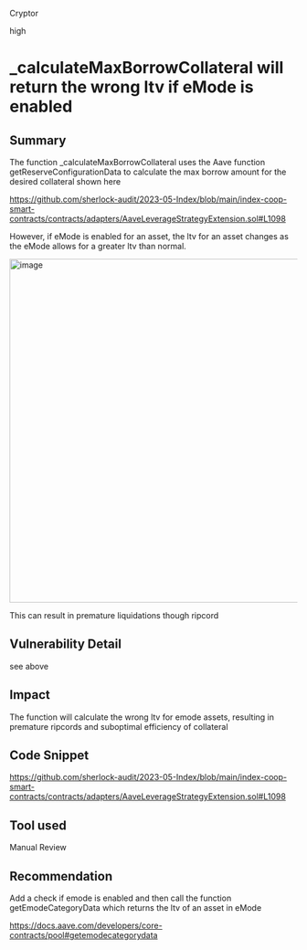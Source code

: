Cryptor

high

# _calculateMaxBorrowCollateral will return the wrong ltv if eMode is enabled

## Summary

The function _calculateMaxBorrowCollateral uses the Aave function getReserveConfigurationData to calculate the max borrow amount for the desired collateral shown here 

https://github.com/sherlock-audit/2023-05-Index/blob/main/index-coop-smart-contracts/contracts/adapters/AaveLeverageStrategyExtension.sol#L1098

However, if eMode is enabled for an asset, the ltv for an asset changes as the eMode allows for a greater ltv than normal.

<img width="602" alt="image" src="https://github.com/sherlock-audit/2023-05-Index-JJtheAndroid/assets/29849840/461c203d-e5dd-4dce-888d-bd2fd43c4312">

This can result in premature liquidations though ripcord


## Vulnerability Detail

see above 

## Impact
The function will calculate the wrong ltv for emode assets, resulting in premature ripcords and suboptimal efficiency of collateral

## Code Snippet

https://github.com/sherlock-audit/2023-05-Index/blob/main/index-coop-smart-contracts/contracts/adapters/AaveLeverageStrategyExtension.sol#L1098

## Tool used

Manual Review

## Recommendation
Add a check if emode is enabled and then call the function getEmodeCategoryData which returns the ltv of an asset in eMode

https://docs.aave.com/developers/core-contracts/pool#getemodecategorydata

